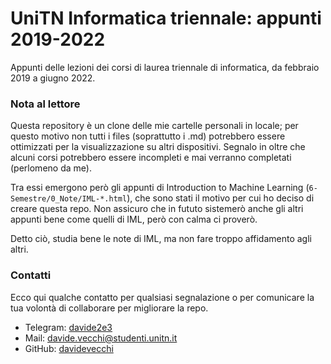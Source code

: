 # UniTN Informatica triennale: appunti 2019-2022

Appunti delle lezioni dei corsi di laurea triennale di informatica, da febbraio 2019 a giugno 2022.

### Nota al lettore

Questa repository è un clone delle mie cartelle personali in locale; per questo motivo non tutti i files (soprattutto i .md) potrebbero essere ottimizzati per la visualizzazione su altri dispositivi. Segnalo in oltre che alcuni corsi potrebbero essere incompleti e mai verranno completati (perlomeno da me).

Tra essi emergono però gli appunti di Introduction to Machine Learning (`6-Semestre/0_Note/IML-*.html`), che sono stati il motivo per cui ho deciso di creare questa repo.
Non assicuro che in fututo sistemerò anche gli altri appunti bene come quelli di IML, però con calma ci proverò.

Detto ciò, studia bene le note di IML, ma non fare troppo affidamento agli altri.

### Contatti

Ecco qui qualche contatto per qualsiasi segnalazione o per comunicare la tua volontà di collaborare per migliorare la repo.

- Telegram: [davide2e3](https://t.me/davide2e3)
- Mail: [davide.vecchi@studenti.unitn.it](mailto:davide.vecchi@studenti.unitn.it)
- GitHub: [davidevecchi](https://github.com/davidevecchi)
